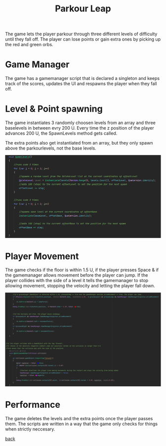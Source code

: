 ﻿---
layout: default
title: Parkour Leap
description: Parkour Game to learn the programming basics in C#.
---

The game lets the player parkour through three different levels of difficulty until they fall off. The player can lose points or gain extra ones by picking up the red and green orbs.

# Game Manager
The game has a gamemanager script that is declared a singleton and keeps track of the scores, updates the UI and respawns the player when they fall off.

# Level & Point spawning
The game instantiates 3 randomly choosen levels from an array and three baselevels in between evry 200 U.
Every time the z position of the player advances 200 U, the SpawnLevels method gets called.

The extra points also get instantiated from an array, but they only spawn above the parkourlevels, not the base levels.

![SpawnLevels_Method](/assets/img/Parkour_Leap_SpawnLevels.png)

# Player Movement
The game checks if the floor is within 1.5 U, if the player presses Space & if the gamemanager allows movement before the player can jump. If the player collides with the side of a level it tells the gamemanager to stop allowing movement, stopping the velocity and letting the player fall down.

![Raycast_Collision](/assets/img/Parkour_Leap_Raycast_&_Collision.png)

# Performance
The game deletes the levels and the extra points once the player passes them. The scripts are written in a way that the game only checks for things when strictly neccesary.

[back](./)